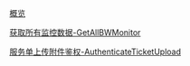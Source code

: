 [概览](api/uhybridv3-api/overview.md)

[获取所有监控数据-GetAllBWMonitor](api/uhybridv3-api/get_all_bw_monitor.md)

[服务单上传附件鉴权-AuthenticateTicketUpload](api/uhybridv3-api/authenticate_ticket_upload.md)

